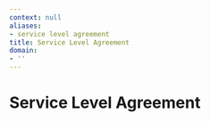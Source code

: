 ```yaml
---
context: null
aliases:
- service level agreement
title: Service Level Agreement
domain:
- ''
---
```


# Service Level Agreement
